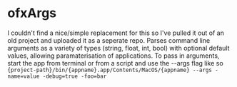 # ofxArgs
I couldn't find a nice/simple replacement for this so I've pulled it out of an old project and uploaded it as a seperate repo. Parses command line arguments as a variety of types (string, float, int, bool) with optional default values, allowing paramaterisation of applications. To pass in arguments, start the app from terminal or from a script and use the --args flag like so `{project-path}/bin/{appname}.app/Contents/MacOS/{appname} --args -name=value -debug=true -foo=bar`